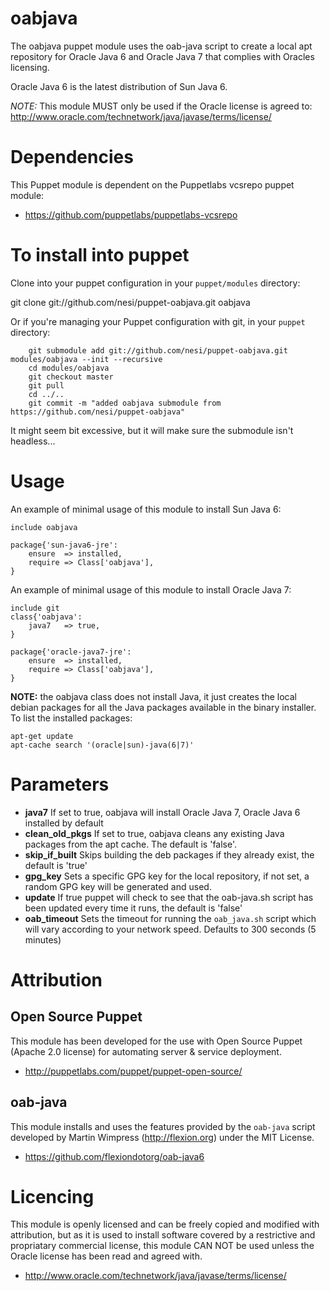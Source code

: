 # oabjava

The oabjava puppet module uses the oab-java script to create a local apt repository for Oracle Java 6 and Oracle Java 7 that complies with Oracles licensing.

Oracle Java 6 is the latest distribution of Sun Java 6.

*NOTE:* This module MUST only be used if the Oracle license is agreed to: http://www.oracle.com/technetwork/java/javase/terms/license/

# Dependencies

This Puppet module is dependent on the Puppetlabs vcsrepo puppet module:

* https://github.com/puppetlabs/puppetlabs-vcsrepo

# To install into puppet

Clone into your puppet configuration in your `puppet/modules` directory:

 git clone git://github.com/nesi/puppet-oabjava.git oabjava

Or if you're managing your Puppet configuration with git, in your `puppet` directory:

		git submodule add git://github.com/nesi/puppet-oabjava.git modules/oabjava --init --recursive
		cd modules/oabjava
		git checkout master
		git pull
		cd ../..
		git commit -m "added oabjava submodule from https://github.com/nesi/puppet-oabjava"

It might seem bit excessive, but it will make sure the submodule isn't headless...

# Usage

An example of minimal usage of this module to install Sun Java 6:

```
include oabjava

package{'sun-java6-jre':
	ensure 	=> installed,
	require => Class['oabjava'],
}
```

An example of minimal usage of this module to install Oracle Java 7:

```
include git
class{'oabjava':
	java7 	=> true,
}

package{'oracle-java7-jre':
	ensure 	=> installed,
	require => Class['oabjava'],
}
```

**NOTE:** the oabjava class does not install Java, it just creates the local debian packages for all the Java packages available in the binary installer. To list the installed packages:

```
apt-get update
apt-cache search '(oracle|sun)-java(6|7)'
```

# Parameters

* **java7** If set to true, oabjava will install Oracle Java 7, Oracle Java 6 installed by default
* **clean_old_pkgs** If set to true, oabjava cleans any existing Java packages from the apt cache. The default is 'false'.
* **skip_if_built** Skips building the deb packages if they already exist, the default is 'true'
* **gpg_key** Sets a specific GPG key for the local repository, if not set, a random GPG key will be generated and used.
* **update** If true puppet will check to see that the oab-java.sh script has been updated every time it runs, the default is 'false'
* **oab_timeout** Sets the timeout for running the `oab_java.sh` script which will vary according to your network speed. Defaults to 300 seconds (5 minutes)

# Attribution

## Open Source Puppet

This module has been developed for the use with Open Source Puppet (Apache 2.0 license) for automating server & service deployment.

* http://puppetlabs.com/puppet/puppet-open-source/

## oab-java

This module installs and uses the features provided by the `oab-java` script developed by Martin Wimpress (http://flexion.org) under the MIT License.

* https://github.com/flexiondotorg/oab-java6

# Licencing

This module is openly licensed and can be freely copied and modified with attribution, but as it is used to install software covered by a restrictive and propriatary commercial license, this module CAN NOT be used unless the Oracle license has been read and agreed with.

* http://www.oracle.com/technetwork/java/javase/terms/license/